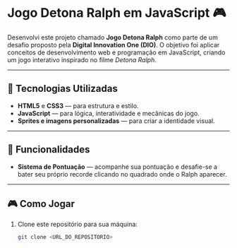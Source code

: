 # Jogo Detona Ralph em JavaScript 🎮

Desenvolvi este projeto chamado **Jogo Detona Ralph** como parte de um desafio proposto pela **Digital Innovation One (DIO)**. O objetivo foi aplicar conceitos de desenvolvimento web e programação em JavaScript, criando um jogo interativo inspirado no filme *Detona Ralph*.  

---

## 🚀 Tecnologias Utilizadas

- **HTML5** e **CSS3** — para estrutura e estilo.  
- **JavaScript** — para lógica, interatividade e mecânicas do jogo.  
- **Sprites e imagens personalizadas** — para criar a identidade visual.  

---

## 🎯 Funcionalidades

- **Sistema de Pontuação** — acompanhe sua pontuação e desafie-se a bater seu próprio recorde clicando no quadrado onde o Ralph aparecer.  

---

## 🎮 Como Jogar

1. Clone este repositório para sua máquina:  
   ```bash
   git clone <URL_DO_REPOSITORIO>
